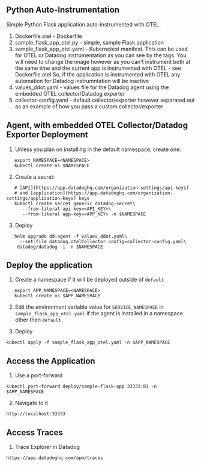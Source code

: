 Python Auto-Instrumentation
--

Simple Python Flask application auto-instrumented with OTEL.  
  
1) Dockerfile.otel - Dockerfile  
2) sample_flask_app_otel.py - simple, sample Flask application  
3) sample_flask_app_otel.yaml - Kubernetest manifest.  This can be used for OTEL or Datadog instrumentation as you can see by the tags.  You will need to change the image however as you can't instrument both at the same time and the current app is instrumented with OTEL - see Dockerfile.otel  So, if the application is instrumented with OTEL any automation for Datadog instrumntation will be inactive  
4) values_ddot.yaml - values file for the Datadog agent using the embedded OTEL collector/Datadog exporter  
5) collector-config.yaml - default collector/exporter however separated out as an example of how you pass a custom collector/exporter  
  
Agent, with embedded OTEL Collector/Datadog Exporter Deployment
--

1) Unless you plan on installing in the default namespace, create one:  
  
```  
   export NAMESPACE=<NAMESPACE>
   kubectl create ns $NAMESPACE  
```  
  
2) Create a secret:  
  
``` 
   # [API](https://app.datadoghq.com/organization-settings/api-keys)
   # and [application](https://app.datadoghq.com/organization-settings/application-keys) keys  
   kubectl create secret generic datadog-secret\  
      --from-literal api-key=<API_KEY>\  
      --from-literal app-key=<APP_KEY> -n $NAMESPACE  
```  
  
3) Deploy  
  
```  
   helm upgrade dd-agent -f values_ddot.yaml\
     --set-file datadog.otelCollector.config=collector-config.yaml\
    datadog/datadog -i -n $NAMESPACE
```  
  
Deploy the application
--

1) Create a namespace if it will be deployed outside of ```default```  
  
```  
   export APP_NAMESPACE=<NAMESPACE>  
   kubectl create ns $APP_NAMESPACE  
```  
  
2) Edit the environment variable value for ```SERVICE_NAMESPACE``` in 
   ```sample_flask_app_otel.yaml``` if the agent is installed in a 
   namespace other then ```default```  

3) Deploy  
  
```kubectl apply -f sample_flask_app_otel.yaml -n $APP_NAMESPACE```  
  
Access the Application
--
  
1) Use a port-forward  
  
```kubectl port-forward deploy/sample-flask-app 33333:81 -n $APP_NAMESPACE```  
  
2) Navigate to it  
  
```http://localhost:33333```  
  
Access Traces
--
  
1) Trace Explorer in Datadog  
  
```https://app.datadoghq.com/apm/traces```  

  

